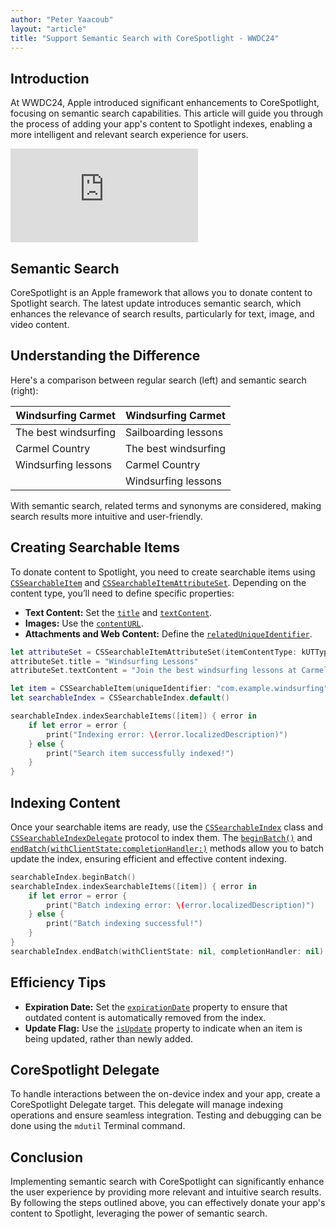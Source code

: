 ```yaml
---
author: "Peter Yaacoub"
layout: "article"
title: "Support Semantic Search with CoreSpotlight - WWDC24"
---
```


## Introduction

At WWDC24, Apple introduced significant enhancements to CoreSpotlight, focusing on semantic search capabilities. This article will guide you through the process of adding your app's content to Spotlight indexes, enabling a more intelligent and relevant search experience for users.

<iframe allowfullscreen allow="accelerometer; autoplay; clipboard-write; encrypted-media; gyroscope; picture-in-picture" class="youtube" frameborder="0" src="https://www.youtube.com/embed/9KTzWhg8GP8?si=yD--5j6utx0E-IhU" title="YouTube video player"></iframe>

## Semantic Search

CoreSpotlight is an Apple framework that allows you to donate content to Spotlight search. The latest update introduces semantic search, which enhances the relevance of search results, particularly for text, image, and video content.

## Understanding the Difference

Here's a comparison between regular search (left) and semantic search (right):

| **Windsurfing Carmet**    | **Windsurfing Carmet**     |
|---------------------------|----------------------------|
| The best windsurfing      | Sailboarding lessons       |
| Carmel Country            | The best windsurfing       |
| Windsurfing lessons       | Carmel Country             |
|                           | Windsurfing lessons        |

With semantic search, related terms and synonyms are considered, making search results more intuitive and user-friendly.

## Creating Searchable Items

To donate content to Spotlight, you need to create searchable items using [`CSSearchableItem`](https://developer.apple.com/documentation/corespotlight/cssearchableitem) and [`CSSearchableItemAttributeSet`](https://developer.apple.com/documentation/corespotlight/cssearchableitemattributeset). Depending on the content type, you’ll need to define specific properties:

- **Text Content:** Set the [`title`](https://developer.apple.com/documentation/corespotlight/cssearchableitemattributeset/title) and [`textContent`](https://developer.apple.com/documentation/corespotlight/cssearchableitemattributeset/textcontent).
- **Images:** Use the [`contentURL`](https://developer.apple.com/documentation/corespotlight/cssearchableitemattributeset/contenturl).
- **Attachments and Web Content:** Define the [`relatedUniqueIdentifier`](https://developer.apple.com/documentation/corespotlight/cssearchableitemattributeset/relateduniqueidentifier).

```swift
let attributeSet = CSSearchableItemAttributeSet(itemContentType: kUTTypeText as String)
attributeSet.title = "Windsurfing Lessons"
attributeSet.textContent = "Join the best windsurfing lessons at Carmel Beach."

let item = CSSearchableItem(uniqueIdentifier: "com.example.windsurfing", domainIdentifier: "windsurfing", attributeSet: attributeSet)
let searchableIndex = CSSearchableIndex.default()

searchableIndex.indexSearchableItems([item]) { error in
    if let error = error {
        print("Indexing error: \(error.localizedDescription)")
    } else {
        print("Search item successfully indexed!")
    }
}
```

## Indexing Content

Once your searchable items are ready, use the [`CSSearchableIndex`](https://developer.apple.com/documentation/corespotlight/cssearchableindex) class and [`CSSearchableIndexDelegate`](https://developer.apple.com/documentation/corespotlight/cssearchableindexdelegate) protocol to index them. The [`beginBatch()`](https://developer.apple.com/documentation/corespotlight/cssearchableindex/beginbatch()) and [`endBatch(withClientState:completionHandler:)`](https://developer.apple.com/documentation/corespotlight/cssearchableindex/endbatch(withclientstate:completionhandler:)) methods allow you to batch update the index, ensuring efficient and effective content indexing.

```swift
searchableIndex.beginBatch()
searchableIndex.indexSearchableItems([item]) { error in
    if let error = error {
        print("Batch indexing error: \(error.localizedDescription)")
    } else {
        print("Batch indexing successful!")
    }
}
searchableIndex.endBatch(withClientState: nil, completionHandler: nil)
```

## Efficiency Tips

- **Expiration Date:** Set the [`expirationDate`](https://developer.apple.com/documentation/corespotlight/cssearchableitem/expirationdate) property to ensure that outdated content is automatically removed from the index.
- **Update Flag:** Use the [`isUpdate`](https://developer.apple.com/documentation/corespotlight/cssearchableitem/isupdate) property to indicate when an item is being updated, rather than newly added.

## CoreSpotlight Delegate

To handle interactions between the on-device index and your app, create a CoreSpotlight Delegate target. This delegate will manage indexing operations and ensure seamless integration. Testing and debugging can be done using the `mdutil` Terminal command.

## Conclusion

Implementing semantic search with CoreSpotlight can significantly enhance the user experience by providing more relevant and intuitive search results. By following the steps outlined above, you can effectively donate your app's content to Spotlight, leveraging the power of semantic search.
